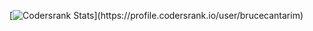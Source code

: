 [![Codersrank Stats](https://cr-ss-service.azurewebsites.net/api/ScreenShot?widget=summary&username=brucecantarim&show-avatar=false&badges=3&style=--header-bg-color:%23000;)](https://profile.codersrank.io/user/brucecantarim)
